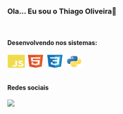 ### Ola... Eu sou o Thiago Oliveira👋


<div style="display: inline_block"><br>
  <h4> Desenvolvendo nos sistemas: </h4>
  <img align="center" alt="Rafa-Js" height="30" width="40" src="https://raw.githubusercontent.com/devicons/devicon/master/icons/javascript/javascript-plain.svg">
<!--   <img align="center" alt="Rafa-Ts" height="30" width="40" src="https://raw.githubusercontent.com/devicons/devicon/master/icons/typescript/typescript-plain.svg"> -->
<!--   <img align="center" alt="Rafa-React" height="30" width="40" src="https://raw.githubusercontent.com/devicons/devicon/master/icons/react/react-original.svg"> -->
  <img align="center" alt="Rafa-HTML" height="30" width="40" src="https://raw.githubusercontent.com/devicons/devicon/master/icons/html5/html5-original.svg">
  <img align="center" alt="Rafa-CSS" height="30" width="40" src="https://raw.githubusercontent.com/devicons/devicon/master/icons/css3/css3-original.svg">
  <img align="center" alt="Rafa-Python" height="30" width="40" src="https://raw.githubusercontent.com/devicons/devicon/master/icons/python/python-original.svg">
<!--   <img align="center" alt="Rafa-Csharp" height="30" width="40" src="https://raw.githubusercontent.com/devicons/devicon/master/icons/csharp/csharp-original.svg"> -->
</div>

<br>

<div>
  <h4> Redes sociais </h4>
  <a href="https://www.instagram.com/thiago.ollveira/" target="_blank"><img src="https://www.google.com/url?sa=i&url=https%3A%2F%2Fwww.academiadomarketing.com.br%2Fredes-sociais-mais-usadas-no-brasil%2F&psig=AOvVaw1ECmUUKeyMq8_lKNpEUg5t&ust=1686704969207000&source=images&cd=vfe&ved=0CBEQjRxqFwoTCOiq54WHv_8CFQAAAAAdAAAAABAJ" target="_blank" padding-top="55px"></a>
<!--   https://img.shields.io/badge/-Instagram-%23E4405F?style=for-the-badge&logo=instagram&logoColor=white -->

